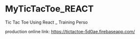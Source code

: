 # MyTicTacToe_REACT
Tic Tac Toe Using React _ Training Perso

production online link:
https://tictactoe-5d0ae.firebaseapp.com/
